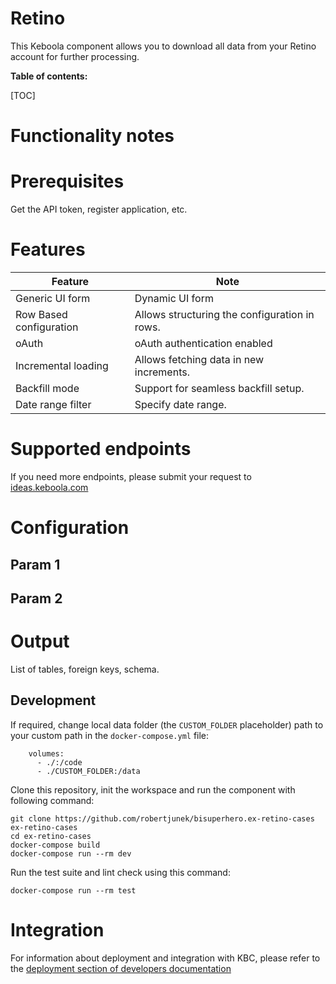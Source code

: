 Retino
=============

This Keboola component allows you to download all data from your Retino account for further processing. 

**Table of contents:**

[TOC]

Functionality notes
===================

Prerequisites
=============

Get the API token, register application, etc.

Features
========

| **Feature**             | **Note**                                      |
|-------------------------|-----------------------------------------------|
| Generic UI form         | Dynamic UI form                               |
| Row Based configuration | Allows structuring the configuration in rows. |
| oAuth                   | oAuth authentication enabled                  |
| Incremental loading     | Allows fetching data in new increments.       |
| Backfill mode           | Support for seamless backfill setup.          |
| Date range filter       | Specify date range.                           |

Supported endpoints
===================

If you need more endpoints, please submit your request to
[ideas.keboola.com](https://ideas.keboola.com/)

Configuration
=============

Param 1
-------

Param 2
-------

Output
======

List of tables, foreign keys, schema.

Development
-----------

If required, change local data folder (the `CUSTOM_FOLDER` placeholder) path to
your custom path in the `docker-compose.yml` file:

~~~~~~~~~~~~~~~~~~~~~~~~~~~~~~~~~~~~~~~~~~~~~~~~~~~~~~~~~~~~~~~~~~~~~~~~~~~~~~~~
    volumes:
      - ./:/code
      - ./CUSTOM_FOLDER:/data
~~~~~~~~~~~~~~~~~~~~~~~~~~~~~~~~~~~~~~~~~~~~~~~~~~~~~~~~~~~~~~~~~~~~~~~~~~~~~~~~

Clone this repository, init the workspace and run the component with following
command:

~~~~~~~~~~~~~~~~~~~~~~~~~~~~~~~~~~~~~~~~~~~~~~~~~~~~~~~~~~~~~~~~~~~~~~~~~~~~~~~~
git clone https://github.com/robertjunek/bisuperhero.ex-retino-cases ex-retino-cases
cd ex-retino-cases
docker-compose build
docker-compose run --rm dev
~~~~~~~~~~~~~~~~~~~~~~~~~~~~~~~~~~~~~~~~~~~~~~~~~~~~~~~~~~~~~~~~~~~~~~~~~~~~~~~~

Run the test suite and lint check using this command:

~~~~~~~~~~~~~~~~~~~~~~~~~~~~~~~~~~~~~~~~~~~~~~~~~~~~~~~~~~~~~~~~~~~~~~~~~~~~~~~~
docker-compose run --rm test
~~~~~~~~~~~~~~~~~~~~~~~~~~~~~~~~~~~~~~~~~~~~~~~~~~~~~~~~~~~~~~~~~~~~~~~~~~~~~~~~

Integration
===========

For information about deployment and integration with KBC, please refer to the
[deployment section of developers
documentation](https://developers.keboola.com/extend/component/deployment/)
